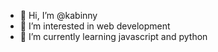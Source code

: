 - 👋 Hi, I’m @kabinny
- 👀 I’m interested in web development
- 🌱 I’m currently learning javascript and python
<!---
- 💞️ I’m looking to collaborate on ...
- 📫 How to reach me ...
--->
<!---
kabinny/kabinny is a ✨ special ✨ repository because its `README.md` (this file) appears on your GitHub profile.
You can click the Preview link to take a look at your changes.
--->

